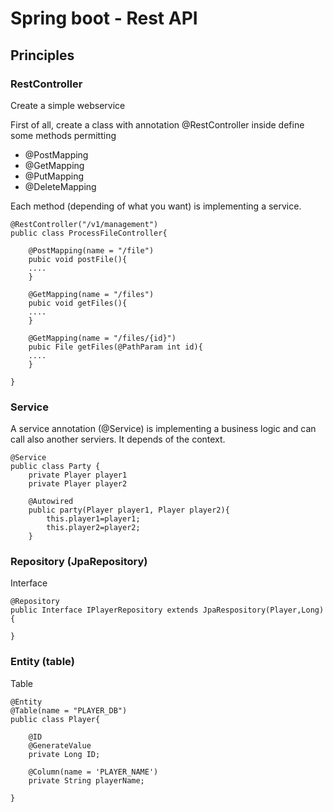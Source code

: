 # Spring boot - Rest API

## Principles 

### RestController
Create a simple webservice 

First of all, create a class with annotation @RestController
inside define some methods permitting 
- @PostMapping
- @GetMapping
- @PutMapping
- @DeleteMapping

Each method (depending of what you want) is implementing a service.

```
@RestController("/v1/management") 
public class ProcessFileController{
    
    @PostMapping(name = "/file")
    pubic void postFile(){
    ....
    }

    @GetMapping(name = "/files")
    pubic void getFiles(){
    ....
    }

    @GetMapping(name = "/files/{id}")
    pubic File getFiles(@PathParam int id){
    ....
    }

}
```


### Service

A service annotation (@Service) is implementing a business logic and can call also another serviers. 
It depends of the context. 

```
@Service
public class Party {
    private Player player1 
    private Player player2
    
    @Autowired 
    public party(Player player1, Player player2){
        this.player1=player1;
        this.player2=player2;
    }
```

### Repository (JpaRepository)

Interface

```
@Repository
public Interface IPlayerRepository extends JpaRespository(Player,Long){

}

```

### Entity (table)

Table


```
@Entity
@Table(name = "PLAYER_DB")
public class Player{
    
    @ID
    @GenerateValue
    private Long ID;

    @Column(name = 'PLAYER_NAME')
    private String playerName;

}